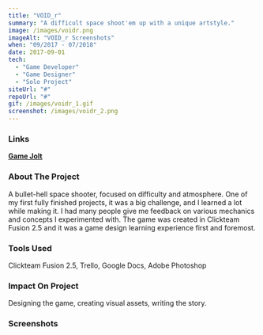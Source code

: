 ```yaml
---
title: "VOID_r"
summary: "A difficult space shoot'em up with a unique artstyle."
image: /images/voidr.png
imageAlt: "VOID_r Screenshots"
when: "09/2017 - 07/2018"
date: 2017-09-01
tech:
  - "Game Developer"
  - "Game Designer"
  - "Solo Project"
siteUrl: "#"
repoUrl: "#"
gif: /images/voidr_1.gif
screenshot: /images/voidr_2.png
---
```

### Links

**[Game Jolt](https://gamejolt.com/games/VOID_r/283750)**

### About The Project

A bullet-hell space shooter, focused on difficulty and atmosphere. One of my first fully finished projects, it was a big challenge, and I learned a lot while making it. I had many people give me feedback on various mechanics and concepts I experimented with. The game was created in Clickteam Fusion 2.5 and it was a game design learning experience first and foremost.

### Tools Used

Clickteam Fusion 2.5, Trello, Google Docs, Adobe Photoshop

### Impact On Project

Designing the game, creating visual assets, writing the story.

### Screenshots

